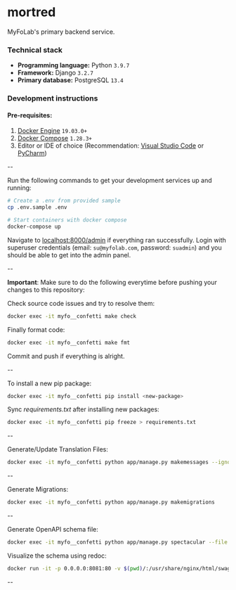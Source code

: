 # mortred

MyFoLab's primary backend service.

### Technical stack

- **Programming language:** Python `3.9.7`
- **Framework:** Django `3.2.7`
- **Primary database:** PostgreSQL `13.4`

### Development instructions

#### Pre-requisites:
1. [Docker Engine](https://docs.docker.com/engine/install/) `19.03.0+`
2. [Docker Compose](https://docs.docker.com/compose/install/) `1.28.3+`
3. Editor or IDE of choice (Recommendation: [Visual Studio Code](https://code.visualstudio.com/download) or [PyCharm](https://www.jetbrains.com/pycharm/download/))

--

Run the following commands to get your development services up and running:

```bash
# Create a .env from provided sample
cp .env.sample .env

# Start containers with docker compose
docker-compose up
```

Navigate to [localhost:8000/admin](http://localhost:8000/admin/) if everything ran successfully. Login with superuser credentials (email: `su@myfolab.com`, password: `suadmin`) and you should be able to get into the admin panel.

--

**Important**: Make sure to do the following everytime before pushing your changes to this repository:

Check source code issues and try to resolve them:

```bash
docker exec -it myfo__confetti make check
```

Finally format code:

```bash
docker exec -it myfo__confetti make fmt
```

Commit and push if everything is alright.

--

To install a new pip package:

```bash
docker exec -it myfo__confetti pip install <new-package>
```

Sync _requirements.txt_ after installing new packages:

```bash
docker exec -it myfo__confetti pip freeze > requirements.txt
```

--

Generate/Update Translation Files:
```bash
docker exec -it myfo__confetti python app/manage.py makemessages --ignore "venv/**/*.py" --ignore "dev/**/*.py" --ignore "requirements.txt" --locale <locale_code>
```

--

Generate Migrations:
```bash
docker exec -it myfo__confetti python app/manage.py makemigrations
```

--

Generate OpenAPI schema file:
```bash
docker exec -it myfo__confetti python app/manage.py spectacular --file schema.yml
```

Visualize the schema using redoc:
```bash
docker run -it -p 0.0.0.0:8081:80 -v $(pwd)/:/usr/share/nginx/html/swagger/ -e SPEC_URL=swagger/schema.yml redocly/redoc
```

--
